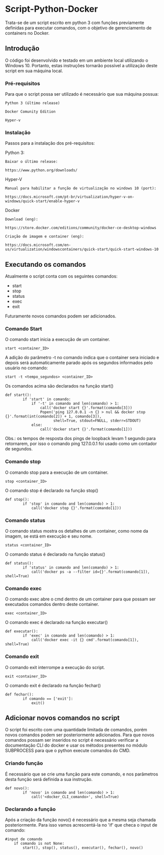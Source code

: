 # Script-Python-Docker

Trata-se de um script escrito em python 3 com funções previamente definidas para executar comandos, com o objetivo de gerenciamento de containers no Docker.

## Introdução

O código foi desenvolvido e testado em um ambiente local utilizando o Windows 10. Portanto, estas instruções tornarão possível a utilização deste script em sua máquina local.

### Pré-requisitos

Para que o script possa ser utilizado é necessário que sua máquina possua:

```
Python 3 (último release)
```
```
Docker Comunity Edition
```
```
Hyper-v
```

### Instalação

Passos para a instalação dos pré-requisitos:

Python 3:

```
Baixar o último release:

https://www.python.org/downloads/
```

Hyper-V
```
Manual para habilitar a função de virtualização no windows 10 (port):

https://docs.microsoft.com/pt-br/virtualization/hyper-v-on-windows/quick-start/enable-hyper-v
```

Docker

```
Download (eng):

https://store.docker.com/editions/community/docker-ce-desktop-windows
```
```
Criação de imagem e container (eng):

https://docs.microsoft.com/en-us/virtualization/windowscontainers/quick-start/quick-start-windows-10
```
## Executando os comandos

Atualmente o script conta com os seguintes comandos: 
* start
* stop
* status
* exec
* exit

Futuramente novos comandos podem ser adicionados.

### Comando Start

O comando start inicia a execução de um container.

```
start <container_ID>
```
A adição do parâmetro -t no comando indica que o container sera iniciado e depois será automaticamente parado após os segundos informados pelo usuário no comando:

```
start -t <tempo_segundos> <container_ID>
```

Os comandos acima são declarados na função start()
```
def start():
        if 'start' in comando:
            if '-t' in comando and len(comando) > 1:
                call('docker start {}'.format(comando[3]))
                Popen('ping 127.0.0.1 -n {} > nul && docker stop {}'.format(int(comando[2]) + 1, comando[3]),
                      shell=True, stdout=FNULL, stderr=STDOUT)
            else:
                call('docker start {}'.format(comando[1]))
```
Obs.: os tempos de resposta dos pings de loopback levam 1 segundo para retornarem, por isso o comando ping 127.0.0.1 foi usado como um contador de segundos.

### Comando stop

O comando stop para a execução de um container.

```
stop <container_ID>
```

O comando stop é declarado na função stop()
```
def stop():
        if 'stop' in comando and len(comando) > 1:
            call('docker stop {}'.format(comando[1]))
```
### Comando status

O comando status mostra os detalhes de um container, como nome da imagem, se está em execução e seu nome.

```
status <container_ID>
```

O comando status é declarado na função status()
```
def status():
        if 'status' in comando and len(comando) > 1:
            call('docker ps -a --filter id={}'.format(comando[1]), shell=True)
```
 
 ### Comando exec

O comando exec abre o cmd dentro de um container para que possam ser executados comandos dentro deste container.

```
exec <container_ID>
```

O comando exec é declarado na função executar()
```
def executar():
        if 'exec' in comando and len(comando) > 1:
            call('docker exec -it {} cmd'.format(comando[1]), shell=True)
```            
 ### Comando exit

O comando exit interrompe a execução do script.

```
exit <container_ID>
```

O comando exit é declarado na função fechar()
```
def fechar():
        if comando == ['exit']:
            exit()
```

## Adicionar novos comandos no script

O script foi escrito com uma quantidade limitada de comandos, porém novos comandos podem ser posteriormente adicionados. Para que novos comandos possam ser inseridos no script é necessário verificar a documentação CLI do docker e usar os métodos presentes no módulo SUBPROCESS para que o python execute comandos do CMD.

### Criando função

É necessário que se crie uma função para este comando, e nos parâmetros desta função será definida a sua instrução.
```
def novo():
        if 'novo' in comando and len(comando) > 1:
            call('<docker_CLI_comando>', shell=True)
```
### Declarando a função

Após a criação da função novo() é necessário que a mesma seja chamada posteriormente. Para isso vamos acrescentá-la no 'if' que checa o input de comando:

```
#input de comando
    if comando is not None:
        start(), stop(), status(), executar(), fechar(), novo()
```

